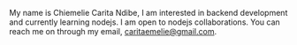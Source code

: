 My name is Chiemelie Carita Ndibe, I am interested in backend development and currently learning nodejs. I am open to nodejs collaborations. You can reach me on through my email, caritaemelie@gmail.com.

<!---
Caritajoe18/Caritajoe18 is a ✨ special ✨ repository because its `README.md` (this file) appears on your GitHub profile.
You can click the Preview link to take a look at your changes.
--->
